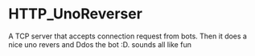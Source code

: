 # HTTP_UnoReverser
A TCP server that accepts connection request from bots. Then it does a nice uno revers and Ddos the bot :D.
sounds all like fun 
